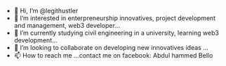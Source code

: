 - 👋 Hi, I’m @legithustler
- 👀 I’m interested in enterpreneurship innovatives, project development and management, web3 developer...
- 🌱 I’m currently studying civil engineering in a university, learning web3 development...
- 💞️ I’m looking to collaborate on developing new innovatives ideas ...
- 📫 How to reach me ...contact me on facebook: Abdul hammed Bello

<!---
legithustler/legithustler is a ✨ special ✨ repository because its `README.md` (this file) appears on your GitHub profile.
You can click the Preview link to take a look at your changes.
--->
